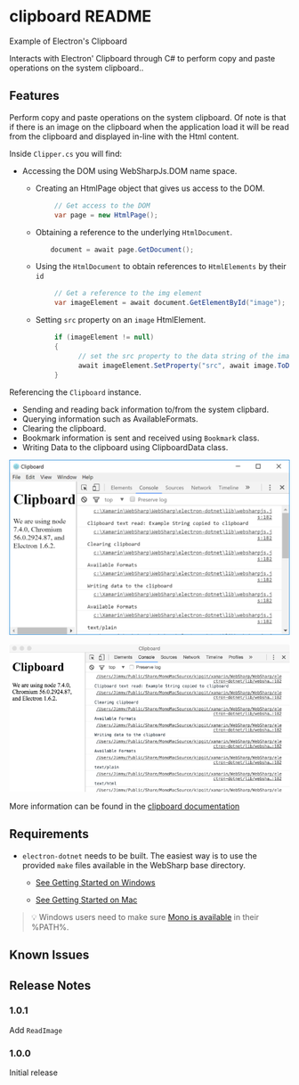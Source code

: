 # clipboard README

Example of Electron&#39;s Clipboard 

Interacts with Electron&#39; Clipboard through C# to perform copy and paste operations on the system clipboard..

## Features

Perform copy and paste operations on the system clipboard.  Of note is that if there is an image on the clipboard when the application load it will be read from the clipboard and displayed in-line with the Html content.

Inside `Clipper.cs` you will find:

- Accessing the DOM using WebSharpJs.DOM name space.

    - Creating an HtmlPage object that gives us access to the DOM.

    ``` cs
            // Get access to the DOM
            var page = new HtmlPage();
    ```
    - Obtaining a reference to the underlying `HtmlDocument`.

    ``` cs
           document = await page.GetDocument();
    ```
    - Using the `HtmlDocument` to obtain references to `HtmlElements` by their `id`
    ``` cs
            // Get a reference to the img element
            var imageElement = await document.GetElementById("image");
    ```
    - Setting `src` property on an `image` HtmlElement.

    ``` cs
            if (imageElement != null)
            {
                  // set the src property to the data string of the image/
                  await imageElement.SetProperty("src", await image.ToDataURL());
            }
    ```

Referencing the `Clipboard` instance.
- Sending and reading back information to/from the system clipbard.
- Querying information such as AvailableFormats.
- Clearing the clipboard.
- Bookmark information is sent and received using `Bookmark` class.
- Writing Data to the clipboard using ClipboardData class.

![screen shot windows](images/Clipper-windows.png)

![screen shot mac](images/Clipper-mac.png)

More information can be found in the [clipboard documentation](https://github.com/electron/electron/blob/master/docs/api/clipboard.md)

## Requirements

   * `electron-dotnet` needs to be built.  The easiest way is to use the provided `make` files available in the WebSharp base directory.  
   
      * [See Getting Started on Windows](https://github.com/xamarin/WebSharp/blob/master/docs/getting-started/getting-started-dev-windows.md)
   
      * [See Getting Started on Mac](https://github.com/xamarin/WebSharp/blob/master/docs/getting-started/getting-started-dev-mac.md)

> :bulb: Windows users need to make sure [Mono is available](https://github.com/xamarin/WebSharp/blob/master/docs/getting-started/getting-started-dev-windows.md#setting-mono-path) in their %PATH%.

## Known Issues



## Release Notes

### 1.0.1

Add `ReadImage` 

### 1.0.0

Initial release
